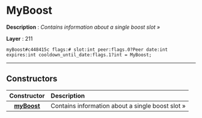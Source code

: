 # MyBoost

**Description** : *Contains information about a single boost slot &raquo;*

**Layer** : 211

```tl
myBoost#c448415c flags:# slot:int peer:flags.0?Peer date:int expires:int cooldown_until_date:flags.1?int = MyBoost;
```

---

## Constructors

| Constructor | Description |
| :---: | :--- |
| [**myBoost**](constructor/myBoost) | Contains information about a single boost slot » |